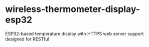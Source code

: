 # wireless-thermometer-display-esp32
ESP32-based temperature display with HTTPS web server support designed for RESTful
